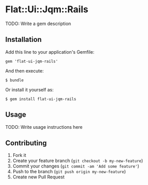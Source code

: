 # Flat::Ui::Jqm::Rails

TODO: Write a gem description

## Installation

Add this line to your application's Gemfile:

    gem 'flat-ui-jqm-rails'

And then execute:

    $ bundle

Or install it yourself as:

    $ gem install flat-ui-jqm-rails

## Usage

TODO: Write usage instructions here

## Contributing

1. Fork it
2. Create your feature branch (`git checkout -b my-new-feature`)
3. Commit your changes (`git commit -am 'Add some feature'`)
4. Push to the branch (`git push origin my-new-feature`)
5. Create new Pull Request
